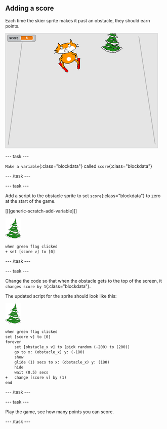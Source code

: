 ## Adding a score

Each time the skier sprite makes it past an obstacle, they should earn points.

![score](images/score.png)

--- task ---

`Make a variable`{:class="blockdata"} called `score`{:class="blockdata"} 

--- /task ---

--- task ---

Add a script to the obstacle sprite to set `score`{:class="blockdata"} to zero at the start of the game.

[[[generic-scratch-add-variable]]]

![obstacle sprite](images/obstacle_sprite.png)

```blocks
when green flag clicked
+ set [score v] to [0]
```

--- /task ---

--- task ---

Change the code so that when the obstacle gets to the top of the screen, it `changes score by 1`{:class="blockdata"}.

The updated script for the sprite should look like this:

![obstacle sprite](images/obstacle_sprite.png)

```blocks
when green flag clicked
set [score v] to [0]
forever 
    set [obstacle_x v] to (pick random (-200) to (200))
    go to x: (obstacle_x) y: (-180)
    show
    glide (1) secs to x: (obstacle_x) y: (180)
    hide
    wait (0.5) secs
+   change [score v] by (1)
end
```
--- /task ---

--- task ---

Play the game, see how many points you can score.

--- /task ---